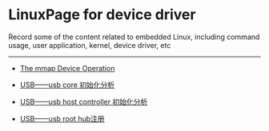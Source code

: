 # LinuxPage for device driver
Record some of the content related to embedded Linux, including command usage, user application, kernel, device driver, etc

------------------------------------------------------------------------------------------------------------------------------


 - [The mmap Device Operation](https://github.com/awokezhou/LinuxPage/wiki/The-mmap-Device-Operation)

 - [USB——usb core 初始化分析](https://github.com/awokezhou/LinuxPage/wiki/USB%E2%80%94%E2%80%94usb-core-%E5%88%9D%E5%A7%8B%E5%8C%96)
 
 - [USB——usb host controller 初始化分析](https://github.com/awokezhou/LinuxPage/wiki/USB%E2%80%94%E2%80%94usb-host-controller-driver%E5%88%9D%E5%A7%8B%E5%8C%96)
 
 - [USB——usb root hub注册](https://github.com/awokezhou/LinuxPage/wiki/USB%E2%80%94%E2%80%94usb-root-hub%E6%B3%A8%E5%86%8C)
